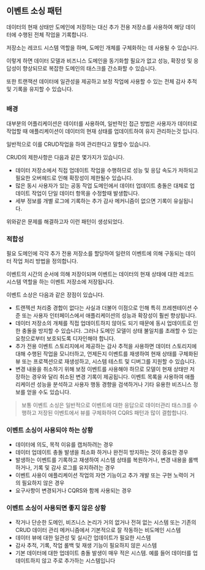 ## 이벤트 소싱 패턴

데이터의 현재 상태만 도메인에 저장하는 대신 추가 전용 저장소를 사용하여 해당 데이터에 수행된 전체 작업을 기록합니다.

저장소는 레코드 시스템 역할을 하며, 도메인 개체를 구체화하는 데 사용될 수 있습니다.

이렇게 하면 데이터 모델과 비즈니스 도메인을 동기화할 필요가 없고 성능, 확장성 및 응답성이 향상되므로 복잡한 도메인의 태스크를 간소화할 수 있습니다. 

또한 트랜잭션 데이터에 일관성을 제공하고 보정 작업에 사용할 수 있는 전체 감사 추적 및 기록을 유지할 수 있습니다.

## 

### 배경

대부분의 어플리케이션은 데이터를 사용하여, 일반적인 접근 방법은 사용자가 데이터로 작업할 때 애플리케이션이 데이터의 현재 상태를 업데이트하여 유지 관리하는것 입니다.

일반적으로 이를 CRUD작업을 하여 관리한다고 말할수 있습니다.

CRUD의 제한사항은 다음과 같은 몇가지가 있습니다.

- 데이터 저장소에서 직접 업데이트 작업을 수행하므로 성능 및 응답 속도가 저하되고 필요한 오버헤드로 인해 확장성이 제한될수 있습니다.
- 많은 동시 사용자가 있는 공동 작업 도메인에서 데이터 업데이트 충돌은 대체로 업데이트 작업이 단일 데이터 항목을 수정할때 발생합니다.
- 세부 정보를 개별 로그에 기록하는 추가 감사 메커니즘이 없으면 기록이 유실됩니다.

위와같은 문제를 해결하고자 이런 패턴이 생성되었다.



### 적합성

필요 도메인에 각각 추가 전용 저장소를 할당하여 일련의 이벤트에 의해 구동되는 데이터 작업 처리 방법을 정의합니다.

이벤트의 시간의 순서에 의해 저장이되며 이벤트는 데이터의 현재 상태에 대한 레코드 시스템 역할을 하는 이벤트 저장소에 저장됩니다.

이벤트 소상은 다음과 같은 장점이 있습니다.

- 트랜젝션 처리중 경합이 없다는 사실과 더불어 이점으로 인해 특히 프레젠테이션 수준 또는 사용자 인터페이스에서 애플리케이션의 성능과 확장성이 훨씬 향상됩니다.
- 데이터 저장소의 개체를 직접 업데이트하지 않아도 되기 때문에 동시 업데이트로 인한 충돌을 방지할 수 있습니다. 그러나 도메인 모델이 상태 불일치를 초래할 수 있는 요청으로부터 보호되도록 디자인해야 합니다.
- 추가 전용 이벤트 스토리지에서 제공하는 감사 추적을 사용하면 데이터 스토리지에 대해 수행된 작업을 모니터하고, 언제든지 이벤트를 재생하여 현재 상태를 구체화된 뷰 또는 프로젝션으로 재생성하고, 시스템 테스트 및 디버그를 지원할 수 있습니다.
- 변경 내용을 취소하기 위해 보정 이벤트를 사용해야 하므로 모델이 현재 상태만 저장하는 경우와 달리 취소된 변경 기록이 제공됩니다. 이벤트 목록을 사용하여 애플리케이션 성능을 분석하고 사용자 행동 경향을 검색하거나 기타 유용한 비즈니스 정보를 얻을 수도 있습니다.



>  보통 이벤트 소싱은 일반적으로 이벤트에 대한 응답으로 데이터관리 태스크를 수행하고 저장된 이벤트에서 뷰를 구체화하여 CQRS 패턴과 많이 결합합니다.



### 이벤트 소싱이 사용되야 하는 상황

- 데이터에 의도, 목적 이유를 캡처하려는 경우
- 데이터 업데이트 충돌 발생을 최소화 하거나 완전히 방지하는 것이 중요한 경우
- 발생하는 이벤트를 기록하고 재생하여 시스템 상태를 복원하거나, 변경 내용을 롤백하거나, 기록 및 감사 로그를 유지하려는 경우
- 이벤트 사용이 애플리케이션 작업의 자연 기능이고 추가 개발 또는 구현 노력이 거의 필요하지 않은 경우
- 요구사항이 변경되거나 CQRS와 함께 사용되는 경우



### 이벤트 소싱이 사용되면 좋지 않은 상황

- 작거나 단순한 도메인, 비즈니스 논리가 거의 없거나 전혀 없는 시스템 또는 기존의 CRUD 데이터 관리 메커니즘에서 기본적으로 잘 작동하는 비도메인 시스템
- 데이터 뷰에 대한 일관성 및 실시간 업데이트가 필요한 시스템
- 감사 추적, 기록, 작업 롤백 및 재생 기능이 필요하지 않은 시스템
- 기본 데이터에 대한 업데이트 충돌 발생이 매우 적은 시스템. 예를 들어 데이터를 업데이트하지 않고 주로 추가하는 시스템입니다